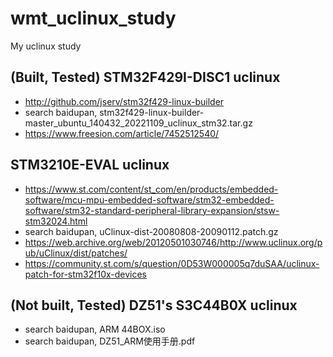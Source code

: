 # wmt_uclinux_study
My uclinux study

## (Built, Tested) STM32F429I-DISC1 uclinux    
* http://github.com/jserv/stm32f429-linux-builder  
* search baidupan, stm32f429-linux-builder-master_ubuntu_140432_20221109_uclinux_stm32.tar.gz  
* https://www.freesion.com/article/7452512540/  

## STM3210E-EVAL uclinux  
* https://www.st.com/content/st_com/en/products/embedded-software/mcu-mpu-embedded-software/stm32-embedded-software/stm32-standard-peripheral-library-expansion/stsw-stm32024.html  
* search baidupan, uClinux-dist-20080808-20090112.patch.gz  
* https://web.archive.org/web/20120501030746/http://www.uclinux.org/pub/uClinux/dist/patches/  
* https://community.st.com/s/question/0D53W000005q7duSAA/uclinux-patch-for-stm32f10x-devices  

## (Not built, Tested) DZ51's S3C44B0X uclinux  
* search baidupan, ARM 44BOX.iso  
* search baidupan, DZ51_ARM使用手册.pdf  
